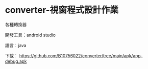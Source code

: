 # converter-視窗程式設計作業
各種轉換器

開發工具：android studio

語言：java

下載：
https://github.com/B10756022/converter/tree/main/apk/app-debug.apk
